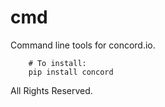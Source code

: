 # cmd

Command line tools for concord.io.

```
    # To install:
    pip install concord
```

All Rights Reserved.
